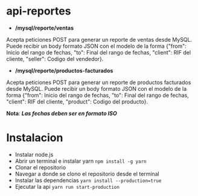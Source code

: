 # api-reportes

- **/mysql/reporte/ventas**

Acepta peticiones POST para generar un reporte de ventas desde MySQL. Puede recibir un body formato JSON con el modelo de la forma {"from": Inicio del rango de fechas, "to": Final del rango de fechas, "client": RIF del cliente, "seller": Codigo del vendedor}.

- **/mysql/reporte/productos-facturados**

Acepta peticiones POST para generar un reporte de productos facturados desde MySQL. Puede recibir un body formato JSON con el modelo de la forma {"from": Inicio del rango de fechas, "to": Final del rango de fechas, "client": RIF del cliente, "product": Codigo del producto}.


**Nota**: ***Las fechas deben ser en formato ISO***

# Instalacion

- Instalar node.js
- Abrir un terminal e instalar yarn `npm install -g yarn`
- Clonar el repositorio
- Navegar a donde se clono el repositorio desde el terminal
- Instalar las dependencias `yarn install --production=true`
- Ejecutar la api `yarn run start-production`
